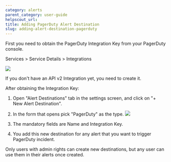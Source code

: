 ```yaml
---
category: alerts
parent_category: user-guide
helpscout_url: 
title: Adding PagerDuty Alert Destination
slug: adding-alert-destination-pagerduty
---
```


First you need to obtain the PagerDuty Integration Key from your PagerDuty console.

Services > Service Details > Integrations  

![](/assets/images/docs/alerts/pagerduty-key-location.png)

If you don't have an API v2 Integration yet, you need to create it.

After obtaining the Integration Key:

1. Open "Alert Destinations" tab in the settings screen, and click on "+ New Alert Destination".
2. In the form that opens pick "PagerDuty" as the type.
![](/assets/images/docs/alerts/pd_destination.png)

3. The mandatory fields are Name and Integration Key.
4. You add this new destination for any alert that you want to trigger PagerDuty incident.

Only users with admin rights can create new destinations, but any user can use
them in their alerts once created.

